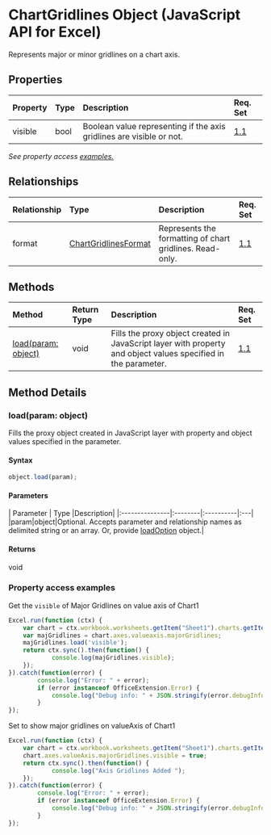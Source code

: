 # ChartGridlines Object (JavaScript API for Excel)

Represents major or minor gridlines on a chart axis.

## Properties

| Property	   | Type	|Description| Req. Set|
|:---------------|:--------|:----------|:----|
|visible|bool|Boolean value representing if the axis gridlines are visible or not.|[1.1](../requirement-sets/excel-api-requirement-sets.md)|

_See property access [examples.](#property-access-examples)_

## Relationships
| Relationship | Type	|Description| Req. Set|
|:---------------|:--------|:----------|:----|
|format|[ChartGridlinesFormat](chartgridlinesformat.md)|Represents the formatting of chart gridlines. Read-only.|[1.1](../requirement-sets/excel-api-requirement-sets.md)|

## Methods

| Method		   | Return Type	|Description| Req. Set|
|:---------------|:--------|:----------|:----|
|[load(param: object)](#loadparam-object)|void|Fills the proxy object created in JavaScript layer with property and object values specified in the parameter.|[1.1](../requirement-sets/excel-api-requirement-sets.md)|

## Method Details


### load(param: object)
Fills the proxy object created in JavaScript layer with property and object values specified in the parameter.

#### Syntax
```js
object.load(param);
```

#### Parameters
| Parameter	   | Type	|Description|
|:---------------|:--------|:----------|:---|
|param|object|Optional. Accepts parameter and relationship names as delimited string or an array. Or, provide [loadOption](loadoption.md) object.|

#### Returns
void
### Property access examples

Get the `visible` of Major Gridlines on value axis of Chart1

```js
Excel.run(function (ctx) { 
	var chart = ctx.workbook.worksheets.getItem("Sheet1").charts.getItem("Chart1");	
	var majGridlines = chart.axes.valueaxis.majorGridlines;
	majGridlines.load('visible');
	return ctx.sync().then(function() {
			console.log(majGridlines.visible);
	});
}).catch(function(error) {
		console.log("Error: " + error);
		if (error instanceof OfficeExtension.Error) {
			console.log("Debug info: " + JSON.stringify(error.debugInfo));
		}
});
```

Set to show major gridlines on valueAxis of Chart1

```js
Excel.run(function (ctx) { 
	var chart = ctx.workbook.worksheets.getItem("Sheet1").charts.getItem("Chart1");	
	chart.axes.valueAxis.majorGridlines.visible = true;
	return ctx.sync().then(function() {
			console.log("Axis Gridlines Added ");
	});
}).catch(function(error) {
		console.log("Error: " + error);
		if (error instanceof OfficeExtension.Error) {
			console.log("Debug info: " + JSON.stringify(error.debugInfo));
		}
});
```
